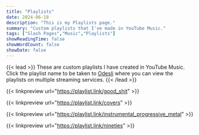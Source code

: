 ```yaml
---
title: "Playlists"
date: 2024-06-18
description: "This is my Playlists page."
summary: "Custom playlists that I've made in YouTube Music."
tags: ["Slash Pages","Music","Playlists"]
showReadingTime: false
showWordCount: false
showDate: false
---
```

{{< lead >}}
These are custom playlists I have created in YouTube Music.
Click the playlist name to be taken to [Odesli](https://odesli.co) where you can view the playlists on multiple streaming services.
{{< /lead >}}

{{< linkpreview url="https://playlist.link/good_shit" >}}

{{< linkpreview url="https://playlist.link/covers" >}}

{{< linkpreview url="https://playlist.link/instrumental_progressive_metal" >}}

{{< linkpreview url="https://playlist.link/nineties" >}}